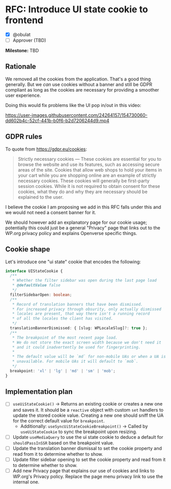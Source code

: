 # RFC: Introduce UI state cookie to frontend

- [x] @obulat 
- [ ] Approver (TBD)

**Milestone:** TBD

## Rationale

We removed all the cookies from the application. That's a good thing generally. But we _can_ use cookies without a banner and still be GDPR compliant as long as the cookies are necessary for providing a smoother user experience.

Doing this would fix problems like the UI pop in/out in this video:

https://user-images.githubusercontent.com/24264157/154730060-dd602b4c-52cf-441b-b0f6-b2d7206244d9.mp4

## GDPR rules

To quote from https://gdpr.eu/cookies:

> Strictly necessary cookies — These cookies are essential for you to browse the website and use its features, such as accessing secure areas of the site. Cookies that allow web shops to hold your items in your cart while you are shopping online are an example of strictly necessary cookies. These cookies will generally be first-party session cookies. While it is not required to obtain consent for these cookies, what they do and why they are necessary should be explained to the user.

I believe the cookie I am proposing we add in this RFC falls under this and we would not need a consent banner for it.

We should however add an explanatory page for our cookie usage; potentially this could just be a general "Privacy" page that links out to the WP.org privacy policy and explains Openverse specific things.

## Cookie shape

Let's introduce one "ui state" cookie that encodes the following:

```ts
interface UIStateCookie {
  /**
   * Whether the filter sidebar was open during the last page load
   * @defaultValue false
   */
  filterSidebarOpen: boolean;
  /**
   * Record of translation banners that have been dismissed.
   * For increased privacy through obsurity, only actually dismissed
   * locales are present, that way there isn't a running record
   * of all the locales the client has visited.
   */
  translationBannerDismissed: { [slug: WPLocaleSlug]?: true };
  /**
   * The breakpoint of the most recent page load.
   * We do not store the exact screen width because we don't need it
   * and it could inadvertently be used for fingerprinting.
   *
   * The default value will be `md` for non-mobile UAs or when a UA is
   * unavailable. For mobile UAs it will default to `mob`.
   */
  breakpoint: 'xl' | 'lg' | 'md' | 'sm' | 'mob';
}
```

## Implementation plan

- [ ] `useUiStateCookie()` -> Returns an existing cookie or creates a new one and saves it. It should be a `reactive` object with custom `set` handlers to update the stored cookie value. Creating a new one should sniff the UA for the correct default value for `breakpoint`.
    - Additionally: `useSyncUiStateCookieBreakpoint()` -> Called by `useUiStateCookie` to sync the breakpoint upon resizing.
- [ ] Update `useMediaQuery` to use the ui state cookie to deduce a default for `shouldPassInSSR` based on the breakpoint value.
- [ ] Update the translation banner dismissal to set the cookie property and read from it to determine whether to show.
- [ ] Update filter sidebar opening to set the cookie property and read from it to determine whether to show.
- [ ] Add new Privacy page that explains our use of cookies and links to WP.org's Privacy policy. Replace the page menu privacy link to use the internal one.
